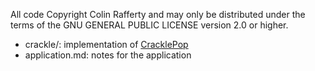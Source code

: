 All code Copyright Colin Rafferty and may only be distributed under the terms of the GNU GENERAL PUBLIC LICENSE version 2.0 or higher.

- crackle/: implementation of [CracklePop](https://www.recurse.com/apply/retreat)
- application.md: notes for the application
